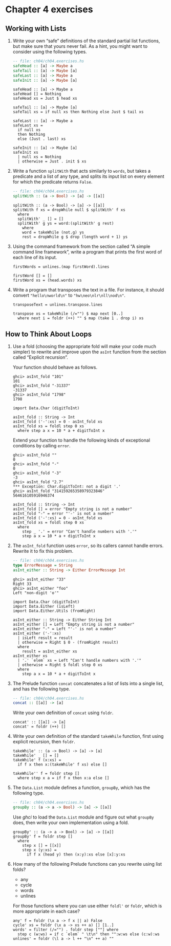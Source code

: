# Chapter 4 exercises

## Working with Lists

1. Write your own “safe” definitions of the standard partial list functions, but make sure that yours never fail.
   As a hint, you might want to consider using the following types.

   ```haskell
   -- file: ch04/ch04.exercises.hs
   safeHead :: [a] -> Maybe a
   safeTail :: [a] -> Maybe [a]
   safeLast :: [a] -> Maybe a
   safeInit :: [a] -> Maybe [a]
   ```

   ```
   safeHead :: [a] -> Maybe a
   safeHead [] = Nothing
   safeHead xs = Just $ head xs

   safeTail :: [a] -> Maybe [a]
   safeTail xs = if null xs then Nothing else Just $ tail xs

   safeLast :: [a] -> Maybe a
   safeLast xs =
     if null xs
     then Nothing
     else (Just . last) xs

   safeInit :: [a] -> Maybe [a]
   safeInit xs
     | null xs = Nothing
     | otherwise = Just . init $ xs
   ```

2. Write a function `splitWith` that acts similarly to `words`, but takes a predicate and a list of any type, and splits its input list on every element for which the predicate returns `False`.

   ```haskell
   -- file: ch04/ch04.exercises.hs
   splitWith :: (a -> Bool) -> [a] -> [[a]]
   ```

   ```
   splitWith :: (a -> Bool) -> [a] -> [[a]]
   splitWith f xs = dropWhile null $ splitWith' f xs
     where
     splitWith' _ [] = []
     splitWith' g ys = word:(splitWith' g rest)
       where
       word = takeWhile (not.g) ys
       rest = dropWhile g $ drop (length word + 1) ys
   ```

3. Using the command framework from the section called “A simple command line framework”, write a program that prints the first word of each line of its input.

   ```
   firstWords = unlines.(map firstWord).lines

   firstWord [] = []
   firstWord xs = (head.words) xs
   ```

4. Write a program that transposes the text in a file.
   For instance, it should convert `"hello\nworld\n"` to `"hw\neo\nlr\nll\nod\n"`.
   ```
   transposeText = unlines.transpose.lines

   transpose xs = takeWhile (/="") $ map next [0..]
     where next i = foldr (++) "" $ map (take 1 . drop i) xs
   ```

## How to Think About Loops

1. Use a fold (choosing the appropriate fold will make your code much simpler) to rewrite and improve upon the `asInt` function from the section called “Explicit recursion”.

   Your function should behave as follows.

   ```
   ghci> asInt_fold "101"
   101
   ghci> asInt_fold "-31337"
   -31337
   ghci> asInt_fold "1798"
   1798
   ```

   ```
   import Data.Char (digitToInt)

   asInt_fold :: String -> Int
   asInt_fold ('-':xs) = 0 - asInt_fold xs
   asInt_fold xs = foldl step 0 xs
     where step a x = 10 * a + digitToInt x
   ```

   Extend your function to handle the following kinds of exceptional conditions by calling `error`.

   ```
   ghci> asInt_fold ""
   0
   ghci> asInt_fold "-"
   0
   ghci> asInt_fold "-3"
   -3
   ghci> asInt_fold "2.7"
   *** Exception: Char.digitToInt: not a digit '.'
   ghci> asInt_fold "314159265358979323846"
   564616105916946374
   ```

   ```
   asInt_fold :: String -> Int
   asInt_fold [] = error "Empty string is not a number"
   asInt_fold "-" = error "'-' is not a number"
   asInt_fold ('-':xs) = 0 - asInt_fold xs
   asInt_fold xs = foldl step 0 xs
     where
       step _ '.' = error "Can't handle numbers with '.'"
       step a x = 10 * a + digitToInt x
   ```

2. The `asInt_fold` function uses `error`, so its callers cannot handle errors.
   Rewrite it to fix this problem.

   ```haskell
   -- file: ch04/ch04.exercises.hs
   type ErrorMessage = String
   asInt_either :: String -> Either ErrorMessage Int
   ```

   ```
   ghci> asInt_either "33"
   Right 33
   ghci> asInt_either "foo"
   Left "non-digit 'o'"
   ```

   ```
   import Data.Char (digitToInt)
   import Data.Either (isLeft)
   import Data.Either.Utils (fromRight)

   asInt_either :: String -> Either String Int
   asInt_either [] = Left "Empty string is not a number"
   asInt_either "-" = Left "'-' is not a number"
   asInt_either ('-':xs)
     | isLeft result = result
     | otherwise = Right $ 0 - (fromRight result)
     where
       result = asInt_either xs
   asInt_either xs
     | '.' `elem` xs = Left "Can't handle numbers with '.'"
     | otherwise = Right $ foldl step 0 xs
     where
       step a x = 10 * a + digitToInt x
   ```

3. The Prelude function `concat` concatenates a list of lists into a single list, and has the following type.

   ```haskell
   -- file: ch04/ch04.exercises.hs
   concat :: [[a]] -> [a]
   ```

   Write your own definition of `concat` using `foldr`.

   ```
   concat' :: [[a]] -> [a]
   concat' = foldr (++) []
   ```

4. Write your own definition of the standard `takeWhile` function, first using explicit recursion, then `foldr`.

   ```
   takeWhile' :: (a -> Bool) -> [a] -> [a]
   takeWhile' _ [] = []
   takeWhile' f (x:xs) =
     if f x then x:(takeWhile' f xs) else []

   takeWhile'' f = foldr step []
     where step x a = if f x then x:a else []
   ```

5. The `Data.List` module defines a function, `groupBy`, which has the following type.

   ```haskell
   -- file: ch04/ch04.exercises.hs
   groupBy :: (a -> a -> Bool) -> [a] -> [[a]]
   ```

   Use *ghci* to load the `Data.List` module and figure out what `groupBy` does, then write your own implementation using a fold.

   ```
   groupBy' :: (a -> a -> Bool) -> [a] -> [[a]]
   groupBy' f = foldr step []
     where
       step x [] = [[x]]
       step x (y:xs) =
         if f x (head y) then (x:y):xs else [x]:y:xs
   ```
6. How many of the following Prelude functions can you rewrite using list folds?

   - any
   - cycle
   - words
   - unlines

   For those functions where you can use either `foldl'` or `foldr`, which is more appropriate in each case?

   ```
   any' f = foldr (\x a -> f x || a) False
   cycle' xs = foldr (\x a -> xs ++ a) [] [1..]
   words' = filter (/="") . foldr step [""] where
     step c (w:ws) = if c `elem` " \t\n" then "":w:ws else (c:w):ws
   unlines' = foldr (\l a -> l ++ "\n" ++ a) ""
   ```
